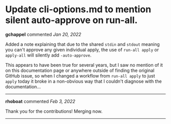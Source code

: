 # Update cli-options.md to mention silent auto-approve on run-all.

**gchappel** commented *Jan 20, 2022*

Added a note explaining that due to the shared `stdin` and `stdout` meaning you can't approve any given individual apply, the use of `run-all apply` or `apply-all` will silently add `-auto-approve`.

This appears to have been true for several years, but I saw no mention of it on this documentation page or anywhere outside of finding the original GitHub issue, so when I changed a workflow from `run-all apply` to just `apply` today it broke in a non-obvious way that I couldn't diagnose with the documentation...
<br />
***


**rhoboat** commented *Feb 3, 2022*

Thank you for the contributions! Merging now.
***

